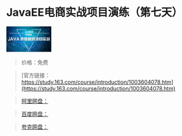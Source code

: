 # JavaEE电商实战项目演练（第七天）

![img](../../../assets/study163/free/6632194765118178301.jpg)

> 价格：免费

> [官方链接：https://study.163.com/course/introduction/1003604078.htm](https://study.163.com/course/introduction/1003604078.htm)

> [阿里网盘：]()

> [百度网盘：]()

> [夸克网盘：]()
